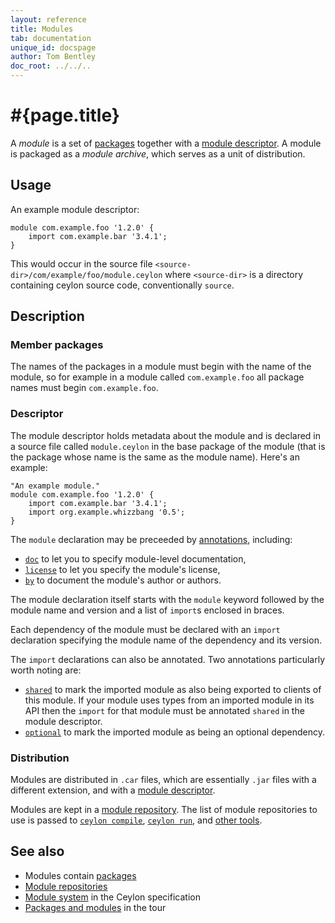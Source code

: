 ```yaml
---
layout: reference
title: Modules
tab: documentation
unique_id: docspage
author: Tom Bentley
doc_root: ../../..
---
```


# #{page.title}

A *module* is a set of [packages](../package) together with a 
[module descriptor](#descriptor). A module is packaged as a 
*module archive*, which serves as a unit of distribution.

## Usage 

An example module descriptor:

<!-- check:none -->
<!-- try: -->
    module com.example.foo '1.2.0' {
        import com.example.bar '3.4.1';
    }
    
This would occur in the source file 
`<source-dir>/com/example/foo/module.ceylon` where `<source-dir>` 
is a directory containing ceylon source code, conventionally 
`source`.

## Description

### Member packages

The names of the packages in a module must begin with the name 
of the module, so for example in a module called `com.example.foo` 
all package names must begin `com.example.foo`.

### Descriptor

The module descriptor holds metadata about the module and is 
declared in a source file called
`module.ceylon` in the base package of the module (that is the 
package whose name is the same as the module name). Here's an 
example:

<!-- check:none -->
<!-- try: -->
    "An example module."
    module com.example.foo '1.2.0' {
        import com.example.bar '3.4.1';
        import org.example.whizzbang '0.5';
    }

The `module` declaration may be preceeded by [annotations](../annotation), 
including:

* [`doc`](#{site.urls.apidoc_current}/#doc) 
  to let you to specify module-level documentation,
* [`license`](#{site.urls.apidoc_current}/#license) 
  to let you specify the module's license,
* [`by`](#{site.urls.apidoc_current}/#by) 
  to document the module's author or authors. 

The module declaration itself starts with the `module` keyword 
followed by the module name and version and a list of `import`s 
enclosed in braces.

Each dependency of the module must be declared with an `import` 
declaration specifying the module name of the dependency and 
its version. 

The `import` declarations can also be annotated. Two annotations 
particularly worth noting are:

* [`shared`](#{site.urls.apidoc_current}/#shared) to mark the 
  imported module as also being exported to clients of this 
  module. If your module uses types from an imported module in 
  its API then the `import` for that module must be annotated 
  `shared` in the module descriptor.
* [`optional`](#{site.urls.apidoc_current}/#optional) to mark
  the imported module as being an optional dependency.

### Distribution

Modules are distributed in `.car` files, which are essentially 
`.jar` files with a different extension, and with a 
[module descriptor](#descriptor).

Modules are kept in a [module repository](../../repository). The 
list of module repositories to use is passed to 
[`ceylon compile`](#{page.doc_root}/reference/tool/ceylon/subcommands/ceylon-compile.html), 
[`ceylon run`](#{page.doc_root}/reference/tool/ceylon/subcommands/ceylon-run.html), 
and [other tools](#{page.doc_root}/reference/#tools).

## See also

* Modules contain [packages](../package)
* [Module repositories](../../repository)
* [Module system](/documentation/1.0/spec/html_single/index.html#modulesystem)
  in the Ceylon specification
* [Packages and modules](/documentation/1.0/tour/modules/) in the tour